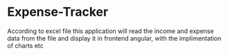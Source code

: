 # Expense-Tracker
According to excel file this application will read the income and expense data from the file and display it in frontend angular, with the implimentation of charts etc
